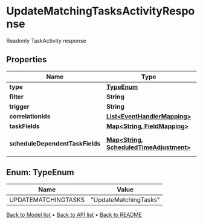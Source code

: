 

# UpdateMatchingTasksActivityResponse

Readonly TaskActivity response

## Properties

| Name | Type | Description | Notes |
|------------ | ------------- | ------------- | -------------|
|**type** | [**TypeEnum**](#TypeEnum) | The type of task activity |  [optional] |
|**filter** | **String** | The filter that matches on existing tasks |  [optional] |
|**trigger** | **String** | Trigger to supply to all tasks that have been matched |  [optional] |
|**correlationIds** | [**List&lt;EventHandlerMapping&gt;**](EventHandlerMapping.md) | The event to correlation ID mappings |  [optional] |
|**taskFields** | [**Map&lt;String, FieldMapping&gt;**](FieldMapping.md) | The event to task field mappings |  [optional] |
|**scheduleDependentTaskFields** | [**Map&lt;String, ScheduledTimeAdjustment&gt;**](ScheduledTimeAdjustment.md) | The Schedule dependent task field mappings. Only relevant if a Finbourne.Workflow.WebApi.Common.Dto.Json.EventHandlers.ScheduleMatchingPattern is  specified |  [optional] |



## Enum: TypeEnum

| Name | Value |
|---- | -----|
| UPDATEMATCHINGTASKS | &quot;UpdateMatchingTasks&quot; |



[Back to Model list](../README.md#documentation-for-models) &#8226; [Back to API list](../README.md#documentation-for-api-endpoints) &#8226; [Back to README](../README.md)


